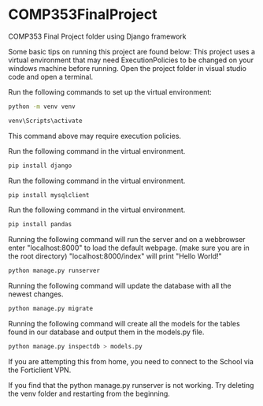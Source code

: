 # COMP353FinalProject
COMP353 Final Project folder using Django framework


Some basic tips on running this project are found below: 
This project uses a virtual environment that may need ExecutionPolicies to be changed on your windows machine before running.
Open the project folder in visual studio code and open a terminal. 

Run the following commands to set up the virtual environment: 
```bash
python -m venv venv
```
```bash
venv\Scripts\activate
```
This command above may require execution policies. 

Run the following command in the virtual environment.
```bash
pip install django
```

Run the following command in the virtual environment.
```bash
pip install mysqlclient
```

Run the following command in the virtual environment.
```bash
pip install pandas
```

Running the following command will run the server and on a webbrowser enter "localhost:8000" to load the default webpage. (make sure you are in the root directory)
                                                                         "localhost:8000/index" will print "Hello World!"

```bash
python manage.py runserver
```

Running the following command will update the database with all the newest changes.

```bash
python manage.py migrate
```

Running the following command will create all the models for the tables found in our database and output them in the models.py file.

```bash
python manage.py inspectdb > models.py
```

If you are attempting this from home, you need to connect to the School via the Forticlient VPN. 

If you find that the python manage.py runserver is not working. Try deleting the venv folder and restarting from the beginning. 
